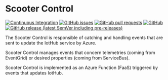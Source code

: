 # Scooter Control
[![Continuous Integration](https://github.com/e-scooter-2077/scooter-control/actions/workflows/ci.yml/badge.svg?event=push)](https://github.com/e-scooter-2077/scooter-control/actions/workflows/ci.yml)
[![GitHub issues](https://img.shields.io/github/issues-raw/e-scooter-2077/scooter-control?style=plastic)](https://github.com/e-scooter-2077/scooter-control/issues)
[![GitHub pull requests](https://img.shields.io/github/issues-pr-raw/e-scooter-2077/scooter-control?style=plastic)](https://github.com/e-scooter-2077/scooter-control/pulls)
[![GitHub](https://img.shields.io/github/license/e-scooter-2077/scooter-control?style=plastic)](/LICENSE)
[![GitHub release (latest SemVer including pre-releases)](https://img.shields.io/github/v/release/e-scooter-2077/scooter-control?include_prereleases&style=plastic)](https://github.com/e-scooter-2077/scooter-control/releases)

The Scooter Control is responsible of catching and handling events that are sent to update the IotHub service by Azure.

Scooter Control manages events that concern telemetries (coming from EventGrid) or desired properties (coming from ServiceBus).

Scooter Control is implemented as an Azure Function (FaaS) triggered by events that updates IotHub.
